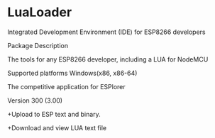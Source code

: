 # LuaLoader

Integrated Development Environment (IDE) for ESP8266 developers

Package Description

The tools for any ESP8266 developer, including a LUA for NodeMCU

Supported platforms
Windows(x86, x86-64)

The competitive application for ESPlorer

Version 300 (3.00)

+Upload to ESP text and binary.

+Download and view LUA text file
